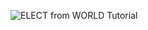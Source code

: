 
![ELECT from WORLD Tutorial](https://github.com/viktormark/Sql/assets/58149046/a532b322-371c-43e6-8fb2-92fabdaf455f)
